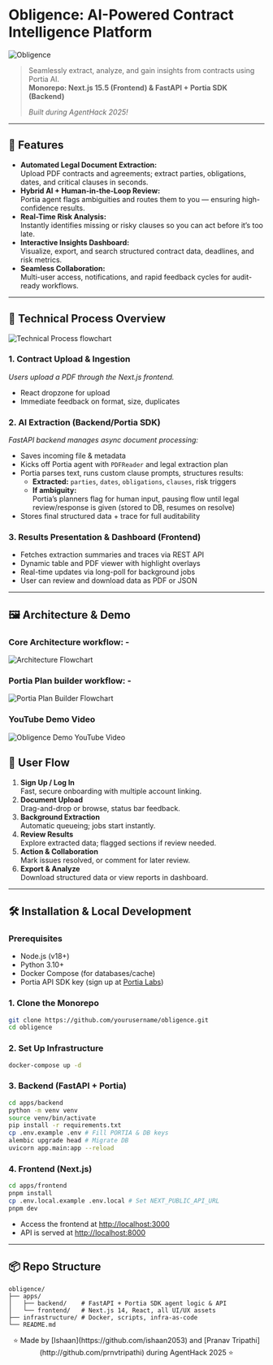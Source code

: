 # Obligence: AI-Powered Contract Intelligence Platform
![Obligence](apps/frontend/public/landing.png)
> Seamlessly extract, analyze, and gain insights from contracts using Portia AI.  
> **Monorepo: Next.js 15.5 (Frontend) & FastAPI + Portia SDK (Backend)**  
>  
> _Built during AgentHack 2025!_

---

## 🚀 Features

- **Automated Legal Document Extraction:**  
  Upload PDF contracts and agreements; extract parties, obligations, dates, and critical clauses in seconds.
- **Hybrid AI + Human-in-the-Loop Review:**  
  Portia agent flags ambiguities and routes them to you — ensuring high-confidence results.
- **Real-Time Risk Analysis:**  
  Instantly identifies missing or risky clauses so you can act before it’s too late.
- **Interactive Insights Dashboard:**  
  Visualize, export, and search structured contract data, deadlines, and risk metrics.
- **Seamless Collaboration:**  
  Multi-user access, notifications, and rapid feedback cycles for audit-ready workflows.

---

## 🧠 Technical Process Overview

![Technical Process flowchart](apps/frontend/public/idea.png)

### 1. Contract Upload & Ingestion

*Users upload a PDF through the Next.js frontend.*
- React dropzone for upload
- Immediate feedback on format, size, duplicates

### 2. AI Extraction (Backend/Portia SDK)

*FastAPI backend manages async document processing:*
- Saves incoming file & metadata
- Kicks off Portia agent with `PDFReader` and legal extraction plan
- Portia parses text, runs custom clause prompts, structures results:
  - **Extracted:** `parties`, `dates`, `obligations`, `clauses`, risk triggers
  - **If ambiguity:**  
    Portia’s planners flag for human input, pausing flow until legal review/response is given (stored to DB, resumes on resolve)
- Stores final structured data + trace for full auditability

### 3. Results Presentation & Dashboard (Frontend)

- Fetches extraction summaries and traces via REST API
- Dynamic table and PDF viewer with highlight overlays
- Real-time updates via long-poll for background jobs
- User can review and download data as PDF or JSON

---

## 🖼️ Architecture & Demo

### Core Architecture workflow: -
![Architecture Flowchart](apps/frontend/public/Flowchart.png)

### Portia Plan builder workflow: -
![Portia Plan Builder Flowchart](apps/frontend/public/portia.png)

### YouTube Demo Video
![Obligence Demo YouTube Video](https://youtu.be/j9vwxsSxA6Y)

## 🌟 User Flow

1. **Sign Up / Log In**  
   Fast, secure onboarding with multiple account linking.
2. **Document Upload**  
   Drag-and-drop or browse, status bar feedback.
3. **Background Extraction**  
   Automatic queueing; jobs start instantly.
4. **Review Results**  
   Explore extracted data; flagged sections if review needed.
5. **Action & Collaboration**  
   Mark issues resolved, or comment for later review.
6. **Export & Analyze**  
   Download structured data or view reports in dashboard.

---

## 🛠️ Installation & Local Development

### Prerequisites

- Node.js (v18+)
- Python 3.10+
- Docker Compose (for databases/cache)
- Portia API SDK key (sign up at [Portia Labs](https://portialabs.ai))

### 1. Clone the Monorepo

```bash
git clone https://github.com/yourusername/obligence.git
cd obligence
```

### 2. Set Up Infrastructure

```bash
docker-compose up -d
```

### 3. Backend (FastAPI + Portia)

```bash
cd apps/backend
python -m venv venv
source venv/bin/activate
pip install -r requirements.txt
cp .env.example .env # Fill PORTIA & DB keys
alembic upgrade head # Migrate DB
uvicorn app.main:app --reload
```

### 4. Frontend (Next.js)

```bash
cd apps/frontend
pnpm install
cp .env.local.example .env.local # Set NEXT_PUBLIC_API_URL
pnpm dev
```

- Access the frontend at [http://localhost:3000](http://localhost:3000)
- API is served at [http://localhost:8000](http://localhost:8000)

---

## 📦 Repo Structure

```
obligence/
├── apps/
│   ├── backend/    # FastAPI + Portia SDK agent logic & API
│   └── frontend/   # Next.js 14, React, all UI/UX assets
├── infrastructure/ # Docker, scripts, infra-as-code
└── README.md
```
<div align="center">
⭐ Made by [Ishaan](https://github.com/ishaan2053) and [Pranav Tripathi](http://github.com/prnvtripathi) during AgentHack 2025 ⭐
</div>